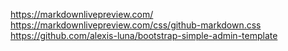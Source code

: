 https://markdownlivepreview.com/
https://markdownlivepreview.com/css/github-markdown.css
https://github.com/alexis-luna/bootstrap-simple-admin-template
